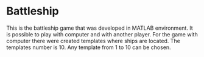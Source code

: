 # Battleship

This is the battleship game that was developed in MATLAB environment.
It is possible to play with computer and with another player.
For the game with computer there were created templates where ships are located.
The templates number is 10. Any template from 1 to 10 can be chosen.

